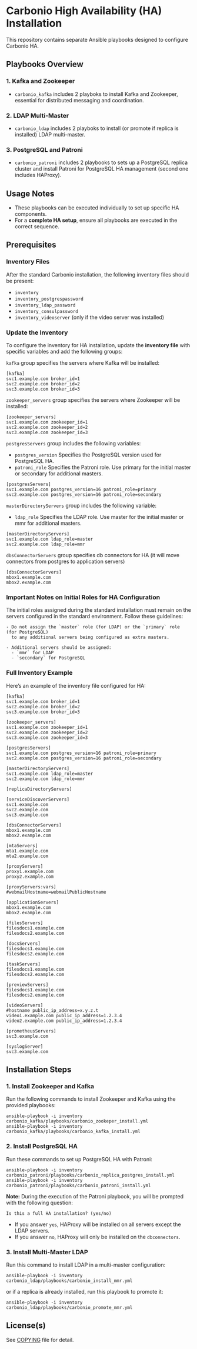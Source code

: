 # Carbonio High Availability (HA) Installation

This repository contains separate Ansible playbooks designed to configure Carbonio HA. 

## Playbooks Overview

### 1. **Kafka and Zookeeper**
- `carbonio_kafka` includes 2 playboks to install Kafka and Zookeeper, essential for distributed messaging and coordination.

### 2. **LDAP Multi-Master**
- `carbonio_ldap` includes 2 playboks to install (or promote if replica is installed) LDAP multi-master.

### 3. **PostgreSQL and Patroni**
- `carbonio_patroni` includes 2 playbooks to sets up a PostgreSQL replica cluster and install Patroni for PostgreSQL HA management (second one includes HAProxy).

## Usage Notes

- These playbooks can be executed individually to set up specific HA components.
- For a **complete HA setup**, ensure all playbooks are executed in the correct sequence.

## Prerequisites

### Inventory Files
After the standard Carbonio installation, the following inventory files should be present:
- `inventory`
- `inventory_postgrespassword`
- `inventory_ldap_password`
- `inventory_consulpassword`
- `inventory_videoserver` (only if the video server was installed)

### Update the Inventory
To configure the inventory for HA installation, update the **inventory file** with specific variables and add the following groups:

`kafka` group specifies the servers where Kafka will be installed:
```
[kafka]
svc1.example.com broker_id=1
svc2.example.com broker_id=2
svc3.example.com broker_id=3
```

`zookeeper_servers` group specifies the servers where Zookeeper will be installed:
```
[zookeeper_servers]
svc1.example.com zookeeper_id=1
svc2.example.com zookeeper_id=2
svc3.example.com zookeeper_id=3
```

`postgresServers` group includes the following variables:
* `postgres_version` Specifies the PostgreSQL version used for PostgreSQL HA.
* `patroni_role` Specifies the Patroni role. Use primary for the initial master or secondary for additional masters.
```
[postgresServers]
svc1.example.com postgres_version=16 patroni_role=primary
svc2.example.com postgres_version=16 patroni_role=secondary
```

`masterDirectoryServers` group includes the following variable:
* `ldap_role` Specifies the LDAP role. Use master for the initial master or mmr for additional masters.
```
[masterDirectoryServers]
svc1.example.com ldap_role=master
svc2.example.com ldap_role=mmr
```

`dbsConnectorServers` group specifies db connectors for HA (it will move connectors from postgres to application servers)
```
[dbsConnectorServers]
mbox1.example.com 
mbox2.example.com
```

### Important Notes on Initial Roles for HA Configuration

The initial roles assigned during the standard installation must remain on the servers configured in the standard environment. Follow these guidelines:

```plaintext
- Do not assign the `master` role (for LDAP) or the `primary` role (for PostgreSQL) 
  to any additional servers being configured as extra masters.
  
- Additional servers should be assigned:
  - `mmr` for LDAP
  - `secondary` for PostgreSQL
```
### Full Inventory Example
Here’s an example of the inventory file configured for HA:
```
[kafka]
svc1.example.com broker_id=1
svc2.example.com broker_id=2
svc3.example.com broker_id=3

[zookeeper_servers]
svc1.example.com zookeeper_id=1
svc2.example.com zookeeper_id=2
svc3.example.com zookeeper_id=3

[postgresServers]
svc1.example.com postgres_version=16 patroni_role=primary
svc2.example.com postgres_version=16 patroni_role=secondary

[masterDirectoryServers]
svc1.example.com ldap_role=master
svc2.example.com ldap_role=mmr

[replicaDirectoryServers]

[serviceDiscoverServers]
svc1.example.com
svc2.example.com
svc3.example.com

[dbsConnectorServers]
mbox1.example.com
mbox2.example.com

[mtaServers]
mta1.example.com
mta2.example.com

[proxyServers]
proxy1.example.com
proxy2.example.com

[proxyServers:vars]
#webmailHostname=webmailPublicHostname

[applicationServers] 
mbox1.example.com
mbox2.example.com

[filesServers]
filesdocs1.example.com
filesdocs2.example.com

[docsServers]
filesdocs1.example.com
filesdocs2.example.com

[taskServers]
filesdocs1.example.com
filesdocs2.example.com

[previewServers]
filesdocs1.example.com
filesdocs2.example.com

[videoServers]
#hostname public_ip_address=x.y.z.t
video1.example.com public_ip_address=1.2.3.4
video2.example.com public_ip_address=1.2.3.4

[prometheusServers]
svc3.example.com

[syslogServer]
svc3.example.com
```

## Installation Steps

### 1. Install Zookeeper and Kafka
Run the following commands to install Zookeeper and Kafka using the provided playbooks:
```
ansible-playbook -i inventory carbonio_kafka/playbooks/carbonio_zookeper_install.yml
ansible-playbook -i inventory carbonio_kafka/playbooks/carbonio_kafka_install.yml
```

### 2. Install PostgreSQL HA
Run these commands to set up PostgreSQL HA with Patroni:
```
ansible-playbook -i inventory carbonio_patroni/playbooks/carbonio_replica_postgres_install.yml
ansible-playbook -i inventory carbonio_patroni/playbooks/carbonio_patroni_install.yml
```
**Note:** During the execution of the Patroni playbook, you will be prompted with the following question:
 
```
Is this a full HA installation? (yes/no)
```
 
- If you answer `yes`, HAProxy will be installed on all servers except the LDAP servers.
- If you answer `no`, HAProxy will only be installed on the `dbconnectors`.

### 3. Install Multi-Master LDAP
Run this command to install LDAP in a multi-master configuration:
```
ansible-playbook -i inventory carbonio_ldap/playbooks/carbonio_install_mmr.yml
```
or if a replica is already installed, run this playbook to promote it:
```
ansible-playbook -i inventory carbonio_ldap/playbooks/carbonio_promote_mmr.yml
```


## License(s)

See [COPYING](COPYING.md) file for detail.
